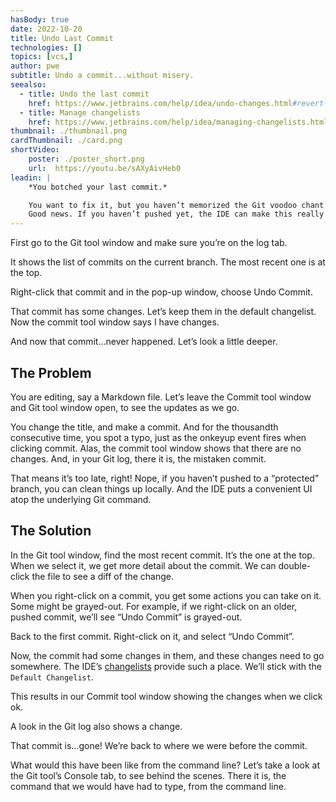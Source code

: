 ```yaml
---
hasBody: true
date: 2022-10-20
title: Undo Last Commit
technologies: []
topics: [vcs,]
author: pwe
subtitle: Undo a commit...without misery.
seealso:
  - title: Undo the last commit
    href: https://www.jetbrains.com/help/idea/undo-changes.html#revert-last-commit
  - title: Manage changelists
    href: https://www.jetbrains.com/help/idea/managing-changelists.html
thumbnail: ./thumbnail.png
cardThumbnail: ./card.png
shortVideo:
    poster: ./poster_short.png
    url:  https://youtu.be/sAXyAivHeb0
leadin: |
    *You botched your last commit.*    

    You want to fix it, but you haven’t memorized the Git voodoo chant.
    Good news. If you haven’t pushed yet, the IDE can make this really easy.
---
```

First go to the Git tool window and make sure you’re on the log tab.

It shows the list of commits on the current branch.
The most recent one is at the top.

Right-click that commit and in the pop-up window, choose Undo Commit.

That commit has some changes. Let’s keep them in the default changelist.
Now the commit tool window says I have changes.

And now that commit…never happened. Let’s look a little deeper.

## The Problem
You are editing, say a Markdown file. 
Let’s leave the Commit tool window and Git tool window open, to see the updates as we go.

You change the title, and make a commit. 
And for the thousandth consecutive time, you spot a typo, just as the onkeyup event fires when clicking commit.
Alas, the commit tool window shows that there are no changes.
And, in your Git log, there it is, the mistaken commit.

That means it’s too late, right! 
Nope, if you haven’t pushed to a “protected” branch, you can clean things up locally. 
And the IDE puts a convenient UI atop the underlying Git command. 

## The Solution
In the Git tool window, find the most recent commit. 
It’s the one at the top. 
When we select it, we get more detail about the commit. 
We can double-click the file to see a diff of the change.

When you right-click on a commit, you get some actions you can take on it. 
Some might be grayed-out. 
For example, if we right-click on an older, pushed commit, we’ll see “Undo Commit” is grayed-out.

Back to the first commit. Right-click on it, and select “Undo Commit”.

Now, the commit had some changes in them, and these changes need to go somewhere. 
The IDE’s [changelists](https://www.jetbrains.com/help/idea/managing-changelists.html) provide such a place. 
We’ll stick with the `Default Changelist`.

This results in our Commit tool window showing the changes when we click ok.

A look in the Git log also shows a change.

That commit is…gone! We’re back to where we were before the commit.

What would this have been like from the command line? 
Let’s take a look at the Git tool’s Console tab, to see behind the scenes. 
There it is, the command that we would have had to type, from the command line. 
